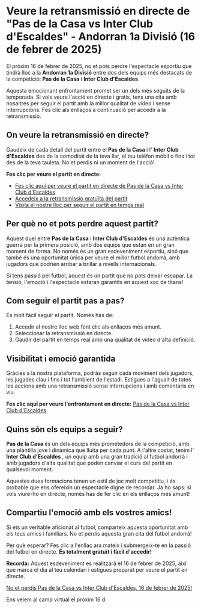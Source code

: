 # Veure la retransmissió en directe de "Pas de la Casa vs Inter Club d'Escaldes" - Andorran 1a Divisió (16 de febrer de 2025)

El pròxim 16 de febrer de 2025, no et pots perdre l'espectacle esportiu que tindrà lloc a la **Andorran 1a Divisió** entre dos dels equips més destacats de la competició: **Pas de la Casa** i **Inter Club d'Escaldes**.

Aquesta emocionant enfrontament promet ser un dels més seguits de la temporada. Si vols veure l'acció en directe i gratis, tens una cita amb nosaltres per seguir el partit amb la millor qualitat de vídeo i sense interrupcions. Fes clic als enllaços a continuació per accedir a la retransmissió.

## On veure la retransmissió en directe?

Gaudeix de cada detall del partit entre el **Pas de la Casa** i l' **Inter Club d'Escaldes** des de la comoditat de la teva llar, el teu telèfon mòbil o fins i tot des de la teva tauleta. No et perdis ni un moment de l'acció!

**Fes clic per veure el partit en directe:**

- [Fes clic aquí per veure el partit en directe de Pas de la Casa vs Inter Club d'Escaldes](https://tinyurl.com/livestreamfreeo?st=Pas+de+la+Casa+vs+Inter+Club+d%27Escaldes&si=ghc)
- [Accedeix a la retransmissió gratuïta del partit](https://tinyurl.com/livestreamfreeo?st=Pas+de+la+Casa+vs+Inter+Club+d%27Escaldes&si=ghc)
- [Visita el nostre lloc per seguir el partit en temps real](https://tinyurl.com/livestreamfreeo?st=Pas+de+la+Casa+vs+Inter+Club+d%27Escaldes&si=ghc)

## Per què no et pots perdre aquest partit?

Aquest duel entre **Pas de la Casa** i **Inter Club d'Escaldes** és una autèntica guerra per la primera posició, amb dos equips que estan en un gran moment de forma. No només és un gran esdeveniment esportiu, sinó que també és una oportunitat única per veure el millor futbol andorrà, amb jugadors que podrien arribar a brillar a nivells internacionals.

Si tens passió pel futbol, aquest és un partit que no pots deixar escapar. La tensió, l'emoció i l'espectacle estaran garantits en aquest xoc de titans!

## Com seguir el partit pas a pas?

És molt fàcil seguir el partit. Només has de:

1. Accedir al nostre lloc web fent clic als enllaços més amunt.
2. Seleccionar la retransmissió en directe.
3. Gaudir del partit en temps real amb una qualitat de vídeo d'alta definició.

## Visibilitat i emoció garantida

Gràcies a la nostra plataforma, podràs seguir cada moviment dels jugadors, les jugades clau i fins i tot l'ambient de l'estadi. Estigues a l'aguait de totes les accions amb una retransmissió sense interrupcions i amb comentaris en viu.

**Fes clic aquí per veure l'enfrontament en directe:** [Pas de la Casa vs Inter Club d'Escaldes](https://tinyurl.com/livestreamfreeo?st=Pas+de+la+Casa+vs+Inter+Club+d%27Escaldes&si=ghc)

## Quins són els equips a seguir?

**Pas de la Casa** és un dels equips més prometedors de la competició, amb una plantilla jove i dinàmica que lluita per cada punt. A l'altre costat, tenim l' **Inter Club d'Escaldes** , un equip amb una gran tradició al futbol andorrà i amb jugadors d'alta qualitat que poden canviar el curs del partit en qualsevol moment.

Aquestes dues formacions tenen un estil de joc molt competitiu, i és probable que ens ofereixin un espectacle digne de recordar. Ja ho saps: si vols viure-ho en directe, només has de fer clic en els enllaços més amunt!

## Compartiu l'emoció amb els vostres amics!

Si ets un veritable aficionat al futbol, comparteix aquesta oportunitat amb els teus amics i familiars. No et perdis aquesta gran cita del futbol andorrà!

Per què esperar? Fes clic a l'enllaç ara mateix i submergeix-te en la passió del futbol en directe. **És totalment gratuït i fàcil d'accedir!**

**Recorda:** Aquest esdeveniment es realitzarà el 16 de febrer de 2025, així que marca el dia al teu calendari i estigues preparat per veure el partit en directe.

[No et perdis Pas de la Casa vs Inter Club d'Escaldes, 16 de febrer de 2025!](https://tinyurl.com/livestreamfreeo?st=Pas+de+la+Casa+vs+Inter+Club+d%27Escaldes&si=ghc)

Ens veiem al camp virtual el pròxim 16 d
